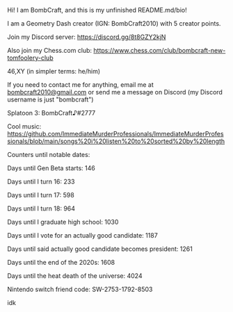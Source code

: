 Hi! I am BombCraft, and this is my unfinished README.md/bio!

I am a Geometry Dash creator (IGN: BombCraft2010) with 5 creator points.

Join my Discord server: https://discord.gg/8t8GZY2kjN

Also join my Chess.com club: https://www.chess.com/club/bombcraft-new-tomfoolery-club

46,XY (in simpler terms: he/him)

If you need to contact me for anything, email me at bombcraft2010@gmail.com or send me a message on Discord (my Discord username is just "bombcraft")

Splatoon 3: BombCraft♪#2777

Cool music: https://github.com/ImmediateMurderProfessionals/ImmediateMurderProfessionals/blob/main/songs%20i%20listen%20to%20sorted%20by%20length

Counters until notable dates:

Days until Gen Beta starts: 146

Days until I turn 16: 233

Days until I turn 17: 598

Days until I turn 18: 964

Days until I graduate high school: 1030

Days until I vote for an actually good candidate: 1187

Days until said actually good candidate becomes president: 1261

Days until the end of the 2020s: 1608

Days until the heat death of the universe: 4024


Nintendo switch friend code: SW-2753-1792-8503

idk
